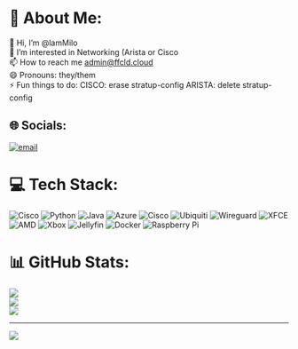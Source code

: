 # 💫 About Me:
👋 Hi, I’m @lamMilo<br>👀 I’m interested in Networking (Arista or Cisco<br>📫 How to reach me admin@ffcld.cloud<br>😄 Pronouns: they/them<br>⚡ Fun things to do: CISCO: erase stratup-config ARISTA: delete stratup-config


## 🌐 Socials:
[![email](https://img.shields.io/badge/Email-D14836?logo=gmail&logoColor=white)](mailto:admin@ffcld.cloud) 

# 💻 Tech Stack:
![Cisco](https://img.shields.io/badge/cisco-%23049fd9.svg?style=for-the-badge&logo=cisco&logoColor=black) ![Python](https://img.shields.io/badge/python-3670A0?style=for-the-badge&logo=python&logoColor=ffdd54) ![Java](https://img.shields.io/badge/java-%23ED8B00.svg?style=for-the-badge&logo=openjdk&logoColor=white) ![Azure](https://img.shields.io/badge/azure-%230072C6.svg?style=for-the-badge&logo=microsoftazure&logoColor=white) ![Cisco](https://img.shields.io/badge/cisco-%23049fd9.svg?style=for-the-badge&logo=cisco&logoColor=black) ![Ubiquiti](https://img.shields.io/badge/ubiquiti-%230559C9.svg?style=for-the-badge&logo=ubiquiti&logoColor=white) ![Wireguard](https://img.shields.io/badge/wireguard-%2388171A.svg?style=for-the-badge&logo=wireguard&logoColor=white) ![XFCE](https://img.shields.io/badge/XFCE-%232284F2.svg?style=for-the-badge&logo=xfce&logoColor=white) ![AMD](https://img.shields.io/badge/AMD-%23000000.svg?style=for-the-badge&logo=amd&logoColor=white) ![Xbox](https://img.shields.io/badge/xbox-%23107C10.svg?style=for-the-badge&logo=xbox&logoColor=white) ![Jellyfin](https://img.shields.io/badge/jellyfin-%23000B25.svg?style=for-the-badge&logo=Jellyfin&logoColor=00A4DC) ![Docker](https://img.shields.io/badge/docker-%230db7ed.svg?style=for-the-badge&logo=docker&logoColor=white) ![Raspberry Pi](https://img.shields.io/badge/-Raspberry_Pi-C51A4A?style=for-the-badge&logo=Raspberry-Pi)
# 📊 GitHub Stats:
![](https://github-readme-stats.vercel.app/api?username=lamMilo&theme=dark&hide_border=false&include_all_commits=false&count_private=false)<br/>
![](https://nirzak-streak-stats.vercel.app/?user=lamMilo&theme=dark&hide_border=false)<br/>
![](https://github-readme-stats.vercel.app/api/top-langs/?username=lamMilo&theme=dark&hide_border=false&include_all_commits=false&count_private=false&layout=compact)

---
[![](https://visitcount.itsvg.in/api?id=lamMilo&icon=0&color=0)](https://visitcount.itsvg.in)

<!-- Proudly created with GPRM ( https://gprm.itsvg.in ) -->
